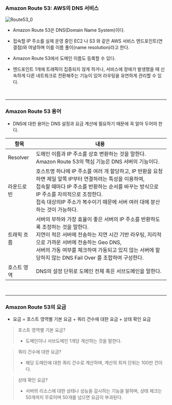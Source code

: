### Amazon Route 53: AWS의 DNS 서비스

![Route53_0](https://user-images.githubusercontent.com/50399804/134810584-fc75f38d-dba4-4577-b450-d80c7e8a1f4c.png)

- Amazon Route 53은 DNS(Domain Name System)이다.

  

- 접속할 IP 주소를 실제 운영 중인 EC2 나 S3 와 같은 AWS 서비스 엔드포인트(연결점)와 여녈하며 이를 이름 풀이(name resolution)라고 한다.

  

- Amazon Route 53에서 도메인 이름도 등록할 수 있다.

  

- 엔드포인트 1개에 트래픽이 집중되지 않게 하거나, 서비스에 장애가 발생했을 때 신속하게 다른 네트워크로 전환해주는 기능이 있어 라우팅을 유연하게 관리할 수 있다.



<br>



***

### Amazon Route 53 용어

- DNS에 대한 용어는 DNS 설정과 요금 계산에 필요하기 때문에 꼭 알아 두어야 한다.

| 항목        | 내용                                                         |
| ----------- | ------------------------------------------------------------ |
| Resolver    | 도메인 이름과 IP 주소를 상호 변환하는 것을 말한다.<br>Amazon Route 53의 핵심 기능은 DNS 서버의 기능이다. |
| 라운드로빈  | 호스트명 하나에 IP 주소를 여러 개 할당하고, IP 반환을 요청하면 제일 앞쪽 IP부터 연결하려는 특성을 이용하여, <br>접속할 때마다 IP 주소를 반환하는 순서를 바꾸는 방식으로 IP 주소를 자의적으로 조정한다. <br>접속 대상의IP 주소가 복수이기 때문에 서버 여러 대에 분산하는 것이 가능하다. |
| 트래픽 흐름 | 서버의 부하와 가장 효율이 좋은 서버의 IP 주소를 반환하도록 조정하는 것을 말한다.<br>지연이 적은 서버에 전송하는 지연 시간 기반 라우팅, 지리적으로 가까운 서버에 전송하는 Geo DNS, <br>서버의 가동 여부를 체크하여 가동되고 있지 않는 서버에 할당하지 않는 DNS Fail Over 를 조합하여 구성한다. |
| 호스트 영역 | DNS의 설정 단위로 도메인 전체 혹은 서브도메인을 말한다.      |



<br>

***

### Amazon Route 53의 요금

- 요금 = 호스트 영역별 기본 요금 + 쿼리 건수에 대한 요금 + 상태 확인 요금



> 호스트 영역별 기본 요금?
>
> - 도메인이나 서브도메인 1개당 계산하는 것을 말한다. 



> 쿼리 건수에 대한 요금?
>
> - 해당 도메인에 대한 쿼리 건수로 계산하며, 계산의 최저 단위는 100만 건이다.



> 상태 확인 요금?
>
> - 서버의 리소스에 대한 상태나 성능을 감시하는 기능을 말하며, 상태 체크는 50개까지 무료이며 50개를 넘으면 요금이 부과된다.
